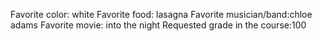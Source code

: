Favorite color: white
Favorite food: lasagna
Favorite musician/band:chloe adams 
Favorite movie: into the night
Requested grade in the course:100
